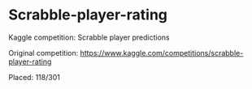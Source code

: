 # Scrabble-player-rating

Kaggle competition: Scrabble player predictions

Original competition: https://www.kaggle.com/competitions/scrabble-player-rating

Placed: 118/301
